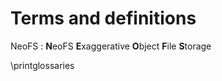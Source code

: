 # Terms and definitions


NeoFS
 : **N**eoFS **E**xaggerative **O**bject **F**ile **S**torage

<!-- Here comes generated glossary. See glossaries LaTeX package. -->
<!-- https://www.overleaf.com/learn/latex/glossaries -->
<!-- http://tug.ctan.org/macros/latex/contrib/glossaries/glossariesbegin.pdf -->
<!-- See definitions in glossary.tex file -->

\printglossaries
